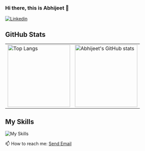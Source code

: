 ### Hi there, this is Abhijeet 👋

<a href="https://www.linkedin.com/in/abhijeetpraveen/" target="_blank" rel="noopener noreferrer nofollow"> <img src="https://img.shields.io/badge/LinkedIn-blue?style=for-the-badge" alt="Linkedin"> </a>

<h2> GitHub Stats </h2>

<table>
<tr>
<td valign="middle"> 

<img src="https://github-readme-stats.vercel.app/api/top-langs/?username=abhijeetpraveen&layout=compact&theme=tokyonight&langs_count=8&hide=cmake" alt="Top Langs" height="200vh"/>

</td>
<td valign="middle">

<img alt="Abhijeet's GitHub stats" src="https://github-readme-stats.vercel.app/api?username=abhijeetpraveen&show_icons=true&theme=tokyonight&count_private=true"  height="200vh"/>

</td>
</tr>
</table>

## My Skills

![My Skills](https://skillicons.dev/icons?i=python,java,c,bash,linux,vim,react,vue,js,css,html,git&perline=12)

📫 How to reach me:
<a href = "mailto: abhijeet.praveen@mail.mcgill.ca">Send Email</a>


<!--
**abhijeetpraveen/abhijeetpraveen** is a ✨ _special_ ✨ repository because its `README.md` (this file) appears on your GitHub profile.

Here are some ideas to get you started:

- 🔭 I’m currently working on ...
- 🌱 I’m currently learning ...
- 👯 I’m looking to collaborate on ...
- 🤔 I’m looking for help with ...
- 💬 Ask me about ...
- 📫 How to reach me: ...
- 😄 Pronouns: ...
- ⚡ Fun fact: ...
-->

